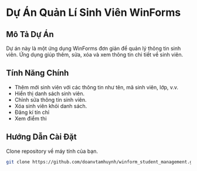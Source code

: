 # Dự Án Quản Lí Sinh Viên WinForms

## Mô Tả Dự Án

Dự án này là một ứng dụng WinForms đơn giản để quản lý thông tin sinh viên. Ứng dụng giúp thêm, sửa, xóa và xem thông tin chi tiết về sinh viên.

## Tính Năng Chính

- Thêm mới sinh viên với các thông tin như tên, mã sinh viên, lớp, v.v.
- Hiển thị danh sách sinh viên.
- Chỉnh sửa thông tin sinh viên.
- Xóa sinh viên khỏi danh sách.
- Đăng kí tín chỉ
- Xem điểm thi

## Hướng Dẫn Cài Đặt
Clone repository về máy tính của bạn.
   ```bash
   git clone https://github.com/doanvtamhuynh/winform_student_management.git
